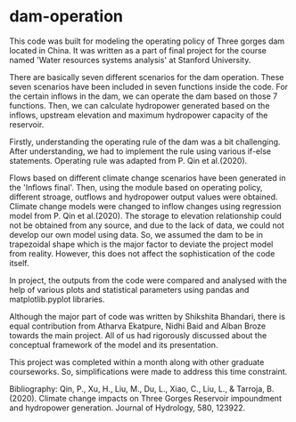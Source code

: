 # dam-operation
This code was built for modeling the operating policy of Three gorges dam located in China. It was written as a part of final project for the course named 'Water resources systems analysis' at Stanford University.

There are basically seven different scenarios for the dam operation. These seven scenarios have been included in seven functions inside the code. For the certain inflows in the dam, we can operate the dam based on those 7 functions. Then, we can calculate hydropower generated based on the inflows, upstream elevation and maximum hydropower capacity of the reservoir. 

Firstly, understanding the operating rule of the dam was a bit challenging. After understanding, we had to implement the rule using various if-else statements. Operating rule was adapted from P. Qin et al.(2020). 

Flows based on different climate change scenarios have been generated in the 'Inflows final'. Then, using the module based on operating policy, different stroage, outflows and hydropower output values were obtained. Climate change models were changed to inflow changes using regression model from P. Qin et al.(2020). The storage to elevation relationship could not be obtained from any source, and due to the lack of data, we could not develop our own model using data. So, we assumed the dam to be in trapezoidal shape which is the major factor to deviate the project model from reality. However, this does not affect the sophistication of the code itself.

In project, the outputs from the code were compared and analysed with the help of various plots and statistical parameters using pandas and matplotlib.pyplot libraries.

Although the major part of code was written by Shikshita Bhandari, there is equal contribution from Atharva Ekatpure, Nidhi Baid and Alban Broze towards the main project. All of us had rigorously discussed about the conceptual framework of the model and its presentation.

This project was completed within a month along with other graduate courseworks. So, simplifications were made to address this time constraint.


Bibliography:
Qin, P., Xu, H., Liu, M., Du, L., Xiao, C., Liu, L., & Tarroja, B. (2020). Climate change impacts on Three Gorges Reservoir impoundment and hydropower generation. Journal of Hydrology, 580, 123922.
